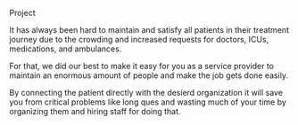 Project 


It has always been hard to maintain and satisfy all patients in their treatment journey due to the crowding and increased requests for doctors, ICUs, medications, and ambulances.

For that, we did our best to make it easy for you as a service provider to maintain an enormous amount of people and make the job gets done easily.

By connecting the patient directly with the desierd organization it will save you from critical problems like long ques and wasting much of your time by organizing them and hiring staff for doing that.